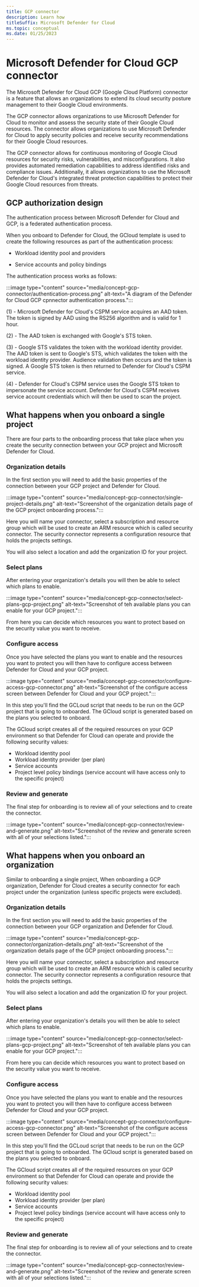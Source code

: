 ```yaml
---
title: GCP connector 
description: Learn how 
titleSuffix: Microsoft Defender for Cloud
ms.topic: conceptual
ms.date: 01/25/2023
---
```


# Microsoft Defender for Cloud GCP connector

The Microsoft Defender for Cloud GCP (Google Cloud Platform) connector is a feature that allows an organizations to extend its cloud security posture management to their Google Cloud environments.

The GCP connector allows organizations to use Microsoft Defender for Cloud to monitor and assess the security state of their Google Cloud resources. The connector allows organizations to use Microsoft Defender for Cloud to apply security policies and receive security recommendations for their Google Cloud resources.

The GCP connector allows for continuous monitoring of Google Cloud resources for security risks, vulnerabilities, and misconfigurations. It also provides automated remediation capabilities to address identified risks and compliance issues. Additionally, it allows organizations to use the Microsoft Defender for Cloud's integrated threat protection capabilities to protect their Google Cloud resources from threats.

## GCP authorization design

The authentication process between Microsoft Defender for Cloud and GCP, is a federated authentication process.  

When you onboard to Defender for Cloud, the GCloud template is used to create the following resources as part of the authentication process: 

- Workload identity pool and providers

- Service accounts and policy bindings

The authentication process works as follows:

:::image type="content" source="media/concept-gcp-connector/authentication-process.png" alt-text="A diagram of the Defender for Cloud GCP cpnnector authentication process.":::

(1) - Microsoft Defender for Cloud's CSPM service acquires an AAD token. The token is signed by AAD using the RS256 algorithm and is valid for 1 hour.

(2) - The AAD token is exchanged with Google's STS token.

(3) - Google STS validates the token with the workload identity provider. The AAD token is sent to Google's STS, which validates the token with the workload identity provider. Audience validation then occurs and the token is signed. A Google STS token is then returned to Defender for Cloud's CSPM service.

(4) - Defender for Cloud's CSPM service uses the Google STS token to impersonate the service account. Defender for Cloud's CSPM receives service account credentials which will then be used to scan the project.

## What happens when you onboard a single project

There are four parts to the onboarding process that take place when you create the security connection between your GCP project and Microsoft Defender for Cloud.

### Organization details

In the first section you will need to add the basic properties of the connection between your GCP project and Defender for Cloud.

:::image type="content" source="media/concept-gcp-connector/single-project-details.png" alt-text="Screenshot of the organization details page of the GCP project onboarding process.":::

Here you will name your connector, select a subscription and resource group which will be used to create an ARM resource which is called security connector. The security connector represents a configuration resource that holds the projects settings.

You will also select a location and add the organization ID for your project.

### Select plans

After entering your organization's details you will then be able to select which plans to enable.

:::image type="content" source="media/concept-gcp-connector/select-plans-gcp-project.png" alt-text="Screenshot of teh available plans you can enable for your GCP project.":::

From here you can decide which resources you want to protect based on the security value you want to receive.

### Configure access

Once you have selected the plans you want to enable and the resources you want to protect you will then have to configure access between Defender for Cloud and your GCP project.

:::image type="content" source="media/concept-gcp-connector/configure-access-gcp-connector.png" alt-text="Screenshot of the configure access screen between Defender for Cloud and your GCP project.":::

In this step you'll find the GCLoud script that needs to be run on the GCP project that is going to onboarded. The GCloud script is generated based on the plans you selected to onboard.

The GCloud script creates all of the required resources on your GCP environment so that Defender for Cloud can operate and provide the following security values:

- Workload identity pool
- Workload identity provider (per plan)
- Service accounts
- Project level policy bindings (service account will have access only to the specific project)

### Review and generate

The final step for onboarding is to review all of your selections and to create the connector.

:::image type="content" source="media/concept-gcp-connector/review-and-generate.png" alt-text="Screenshot of the review and generate screen with all of your selections listed.":::

## What happens when you onboard an organization

Similar to onboarding a single project, When onboarding a GCP organization, Defender for Cloud creates a security connector for each project under the organization (unless specific projects were excluded).

### Organization details

In the first section you will need to add the basic properties of the connection between your GCP organization and Defender for Cloud.

:::image type="content" source="media/concept-gcp-connector/organization-details.png" alt-text="Screenshot of the organization details page of the GCP project onboarding process.":::

Here you will name your connector, select a subscription and resource group which will be used to create an ARM resource which is called security connector. The security connector represents a configuration resource that holds the projects settings.

You will also select a location and add the organization ID for your project.

### Select plans

After entering your organization's details you will then be able to select which plans to enable.

:::image type="content" source="media/concept-gcp-connector/select-plans-gcp-project.png" alt-text="Screenshot of teh available plans you can enable for your GCP project.":::

From here you can decide which resources you want to protect based on the security value you want to receive.

### Configure access

Once you have selected the plans you want to enable and the resources you want to protect you will then have to configure access between Defender for Cloud and your GCP project.

:::image type="content" source="media/concept-gcp-connector/configure-access-gcp-connector.png" alt-text="Screenshot of the configure access screen between Defender for Cloud and your GCP project.":::

In this step you'll find the GCLoud script that needs to be run on the GCP project that is going to onboarded. The GCloud script is generated based on the plans you selected to onboard.

The GCloud script creates all of the required resources on your GCP environment so that Defender for Cloud can operate and provide the following security values:

- Workload identity pool
- Workload identity provider (per plan)
- Service accounts
- Project level policy bindings (service account will have access only to the specific project)

### Review and generate

The final step for onboarding is to review all of your selections and to create the connector.

:::image type="content" source="media/concept-gcp-connector/review-and-generate.png" alt-text="Screenshot of the review and generate screen with all of your selections listed.":::

